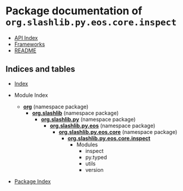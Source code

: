 # Package documentation of <code>org.slashlib.py.eos.core.inspect</code>  

* [API Index](index.md)
* [Frameworks](../frameworks.md)
* [README](../../README.md)

## Indices and tables

* [Index](index.md)

* Module Index

  * **[org](org.md)** (namespace package)
    * **[org.slashlib](org.slashlib.md)** (namespace package)
      * **[org.slashlib.py](org.slashlib.py.md)** (namespace package)
        * **[org.slashlib.py.eos](org.slashlib.py.eos.md)** (namespace package)
          * **[org.slashlib.py.eos.core](org.slashlib.py.eos.core.md)** (namespace package)
            * **[org.slashlib.py.eos.core.inspect](org.slashlib.py.eos.core.inspect.md)**  
              * Modules
                * inspect
                * py.typed
                * utils
                * version

* [Package Index](index.md)
